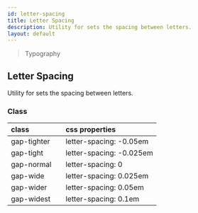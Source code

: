 ```yaml
---
id: letter-spacing
title: Letter Spacing
description: Utility for sets the spacing between letters.
layout: default
---
```


> Typography

## Letter Spacing

Utility for sets the spacing between letters.

### Class

| <span class="px-3 py-1 text-white bg-charcoal-100 rounded-full">class</span> | | <span class="px-3 py-1 text-white bg-charcoal-100 rounded-full">css properties</span> |
|:--|:--|:--|
| gap-tighter |  | letter-spacing: -0.05em |
| gap-tight |  | letter-spacing: -0.025em |
| gap-normal |  | letter-spacing: 0 |
| gap-wide |  | letter-spacing: 0.025em |
| gap-wider |  | letter-spacing: 0.05em |
| gap-widest |  | letter-spacing: 0.1em |
